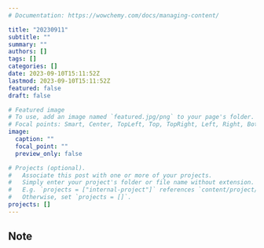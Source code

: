 ```yaml
---
# Documentation: https://wowchemy.com/docs/managing-content/

title: "20230911"
subtitle: ""
summary: ""
authors: []
tags: []
categories: []
date: 2023-09-10T15:11:52Z
lastmod: 2023-09-10T15:11:52Z
featured: false
draft: false

# Featured image
# To use, add an image named `featured.jpg/png` to your page's folder.
# Focal points: Smart, Center, TopLeft, Top, TopRight, Left, Right, BottomLeft, Bottom, BottomRight.
image:
  caption: ""
  focal_point: ""
  preview_only: false

# Projects (optional).
#   Associate this post with one or more of your projects.
#   Simply enter your project's folder or file name without extension.
#   E.g. `projects = ["internal-project"]` references `content/project/deep-learning/index.md`.
#   Otherwise, set `projects = []`.
projects: []
---
```


## Note

